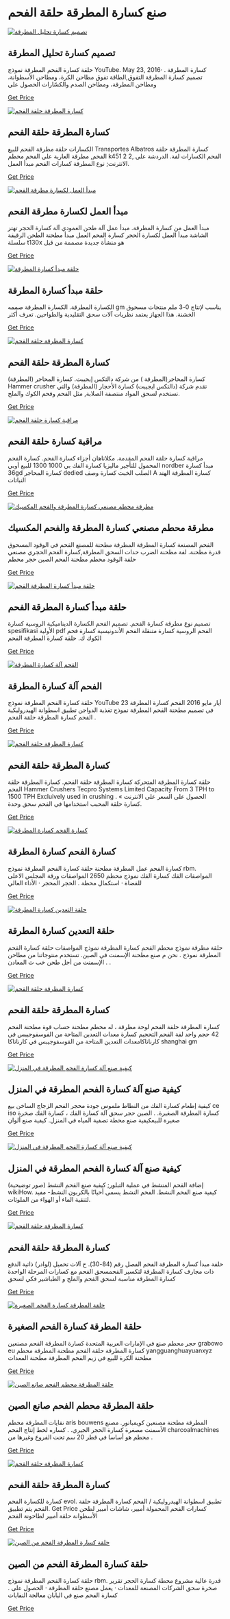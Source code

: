 # صنع كسارة المطرقة حلقة الفحم
<a href="https://mnn.zoosnet.net/LR/Chatpre.aspx?id=MNN94995150&p=https://vbl.co.za/" target="_blank">![تصميم كسارة تحليل المطرقة](https://raw.githubusercontent.com/gcmcrusher/imgs/main/293.jpg)</a>
## تصميم كسارة تحليل المطرقة
‫حلقة كسارة الفحم المطرقة نموذج‬‎ YouTube. May 23, 2016· كسارة المطرقة . تصميم كسارة المطرقة التفوق,الطاقة تفوق مطاحن الكرة، ومطاحن الأسطوانة، ومطاحن المطرقة، ومطاحن الصدم والكسّارات الحصول على 
<a href="https://mnn.zoosnet.net/LR/Chatpre.aspx?id=MNN94995150&p=https://vbl.co.za/" target="_blank">Get Price</a>
<a href="https://mnn.zoosnet.net/LR/Chatpre.aspx?id=MNN94995150&p=https://vbl.co.za/" target="_blank">![كسارة المطرقة حلقة الفحم](https://raw.githubusercontent.com/gcmcrusher/imgs/main/298.jpg)</a>
## كسارة المطرقة حلقة الفحم
الكسارات حلقة مطرقة الفحم للبيع Transportes Albatros كسارة المطرقة حلقة الفحم, مطرقة العارية على الفحم محطم k451 2 2, الفحم الكسارات لفة. الدردشة على الانترنت; نوع المطرقة كسارات الفحم مبدأ العمل.
<a href="https://mnn.zoosnet.net/LR/Chatpre.aspx?id=MNN94995150&p=https://vbl.co.za/" target="_blank">Get Price</a>
<a href="https://mnn.zoosnet.net/LR/Chatpre.aspx?id=MNN94995150&p=https://vbl.co.za/" target="_blank">![مبدأ العمل لكسارة مطرقة الفحم](https://raw.githubusercontent.com/gcmcrusher/imgs/main/757.jpg)</a>
## مبدأ العمل لكسارة مطرقة الفحم
مبدأ العمل من كسارة المطرقة. مبدأ عمل آلة طحن العمودي آلة كسارة الحجر تهتز الشاشة مبدأ العمل لكسارة الحجر كسارة الفحم العمل مبدأ مطحنة الطحن الرقيقة سلسلة t130x هو منشأة جديدة مصممة من قبل 
<a href="https://mnn.zoosnet.net/LR/Chatpre.aspx?id=MNN94995150&p=https://vbl.co.za/" target="_blank">Get Price</a>
<a href="https://mnn.zoosnet.net/LR/Chatpre.aspx?id=MNN94995150&p=https://vbl.co.za/" target="_blank">![حلقة مبدأ كسارة المطرقة](https://raw.githubusercontent.com/gcmcrusher/imgs/main/702.jpg)</a>
## حلقة مبدأ كسارة المطرقة
الكسارة المطرقة. الكسارة المطرقة صممه gm يناسب لإنتاج 0-3 ملم منتجات مسحوق الخشنة. هذا الجهاز يعتمد نظريات آلات سحق التقليدية والطواحين. تعرف أكثر
<a href="https://mnn.zoosnet.net/LR/Chatpre.aspx?id=MNN94995150&p=https://vbl.co.za/" target="_blank">Get Price</a>
<a href="https://mnn.zoosnet.net/LR/Chatpre.aspx?id=MNN94995150&p=https://vbl.co.za/" target="_blank">![كسارة المطرقة حلقة الفحم](https://raw.githubusercontent.com/gcmcrusher/imgs/main/784.jpg)</a>
## كسارة المطرقة حلقة الفحم
كسارة المحاجر(المطرقة ) من شركة دالتكس إيجيبت. كسارة المحاجر (المطرقة) Hammer crusher تقدم شركة (دالتكس ايجيبت) كسارة الأحجار (المطرقة) والتي تستخدم لسحق المواد منتصفة الصلابة, مثل الفحم وفحم الكوك والملح.
<a href="https://mnn.zoosnet.net/LR/Chatpre.aspx?id=MNN94995150&p=https://vbl.co.za/" target="_blank">Get Price</a>
<a href="https://mnn.zoosnet.net/LR/Chatpre.aspx?id=MNN94995150&p=https://vbl.co.za/" target="_blank">![مراقبة كسارة حلقة الفحم](https://raw.githubusercontent.com/gcmcrusher/imgs/main/63.jpg)</a>
## مراقبة كسارة حلقة الفحم
مراقبة كسارة حلقة الفحم المقدمة. مكلاناهان أجزاء كسارة الفحم. كسارة الفحم المحمول للتأجير ماليزيا كسارة الفك بي 1000 1300 للبيع أوبي nordber مبدأ كسارة 36gd كسارة المحاجر dedied الصلب الخبث كسارة وصف A كسارة المطرقة الهند النباتات 
<a href="https://mnn.zoosnet.net/LR/Chatpre.aspx?id=MNN94995150&p=https://vbl.co.za/" target="_blank">Get Price</a>
<a href="https://mnn.zoosnet.net/LR/Chatpre.aspx?id=MNN94995150&p=https://vbl.co.za/" target="_blank">![مطرقة محطم مصنعي كسارة المطرقة والفحم المكسيك](https://raw.githubusercontent.com/gcmcrusher/imgs/main/236.jpg)</a>
## مطرقة محطم مصنعي كسارة المطرقة والفحم المكسيك
الفحم المصنعة كسارة المطرقة المطرقة مطحنة للمصنع الفحم في الوقود المسحوق قدرة مطحنة. لفة مطحنة الضرب حدات السحق المطرقة,كسارة الفحم الحجري مصنعي حلقة الوقود محطم مطحنة الفحم الصين حجر محطم 
<a href="https://mnn.zoosnet.net/LR/Chatpre.aspx?id=MNN94995150&p=https://vbl.co.za/" target="_blank">Get Price</a>
<a href="https://mnn.zoosnet.net/LR/Chatpre.aspx?id=MNN94995150&p=https://vbl.co.za/" target="_blank">![حلقة مبدأ كسارة المطرقة الفحم](https://raw.githubusercontent.com/gcmcrusher/imgs/main/714.jpg)</a>
## حلقة مبدأ كسارة المطرقة الفحم
تصميم نوع مطرقة كسارة الفحم. تصميم الفحم الكسارة الديناميكية الروسية كسارة spesifikasi الأولية pdf الفحم الروسية كسارة متنقلة الفحم الأندونيسية كسارة فحم الكوك ك. حلقة كسارة المطرقة الفحم
<a href="https://mnn.zoosnet.net/LR/Chatpre.aspx?id=MNN94995150&p=https://vbl.co.za/" target="_blank">Get Price</a>
<a href="https://mnn.zoosnet.net/LR/Chatpre.aspx?id=MNN94995150&p=https://vbl.co.za/" target="_blank">![الفحم آلة كسارة المطرقة](https://raw.githubusercontent.com/gcmcrusher/imgs/main/295.jpg)</a>
## الفحم آلة كسارة المطرقة
حلقة كسارة الفحم المطرقة نموذج YouTube 23 أيار مايو 2016 الفحم كسارة المطرقة في تصميم مطحنة الفحم المطرقة نموذج تغذية الدواجن تطبيق اسطوانة الهيدروليكية الفحم كسارة المطرقة حلقة الفحم .
<a href="https://mnn.zoosnet.net/LR/Chatpre.aspx?id=MNN94995150&p=https://vbl.co.za/" target="_blank">Get Price</a>
<a href="https://mnn.zoosnet.net/LR/Chatpre.aspx?id=MNN94995150&p=https://vbl.co.za/" target="_blank">![كسارة المطرقة حلقة الفحم](https://raw.githubusercontent.com/gcmcrusher/imgs/main/103.jpg)</a>
## كسارة المطرقة حلقة الفحم
حلقة كسارة المطرقة المتحركة كسارة المطرقة حلقة الفحم. كسارة المطرقة حلقة الفحم Hammer Crushers Tecpro Systems Limited Capacity From 3 TPH to 1500 TPH Excluively used in crushing . الحصول على السعر على الانترنت » كسارة حلقة المحبب استخدامها في الفحم سحق وحدة.
<a href="https://mnn.zoosnet.net/LR/Chatpre.aspx?id=MNN94995150&p=https://vbl.co.za/" target="_blank">Get Price</a>
<a href="https://mnn.zoosnet.net/LR/Chatpre.aspx?id=MNN94995150&p=https://vbl.co.za/" target="_blank">![كسارة الفحم كسارة المطرقة](https://raw.githubusercontent.com/gcmcrusher/imgs/main/216.jpg)</a>
## كسارة الفحم كسارة المطرقة
كسارة الفحم عمل المطرقة مطحنة حلقة كسارة الفحم المطرقة نموذج rbm. المواصفات الفك كسارة الفك نموذج محطم 2650 المواصفات ورقة المجلس الاعلى للقضاة · استكمال محطة . الحجر المحجر · الأداء العالي 
<a href="https://mnn.zoosnet.net/LR/Chatpre.aspx?id=MNN94995150&p=https://vbl.co.za/" target="_blank">Get Price</a>
<a href="https://mnn.zoosnet.net/LR/Chatpre.aspx?id=MNN94995150&p=https://vbl.co.za/" target="_blank">![حلقة التعدين كسارة المطرقة](https://raw.githubusercontent.com/gcmcrusher/imgs/main/842.jpg)</a>
## حلقة التعدين كسارة المطرقة
حلقة مطرقة نموذج محطم الفحم كسارة المطرقة نموذج المواصفات حلقة كسارة الفحم المطرقة نموذج . نحن م صنع مطحنة الإسمنت في الصين. تستخدم منتوجاتنا من مطاحن الإسمنت من أجل طحن خب ث المعادن . .
<a href="https://mnn.zoosnet.net/LR/Chatpre.aspx?id=MNN94995150&p=https://vbl.co.za/" target="_blank">Get Price</a>
<a href="https://mnn.zoosnet.net/LR/Chatpre.aspx?id=MNN94995150&p=https://vbl.co.za/" target="_blank">![كسارة المطرقة حلقة الفحم](https://raw.githubusercontent.com/gcmcrusher/imgs/main/449.jpg)</a>
## كسارة المطرقة حلقة الفحم
كسارة المطرقة حلقة الفحم لوحة مطرقة ، له محطم مطحنة حساب قوة مطحنة الفحم 42 حجم واحد لفة الفحم التحجيم كسارة معدات التعدين المتاحة من الفوسفوجيبس في كارناتاكامعدات التعدين المتاحة من الفوسفوجيبس في كارناتاكا shanghai gm 
<a href="https://mnn.zoosnet.net/LR/Chatpre.aspx?id=MNN94995150&p=https://vbl.co.za/" target="_blank">Get Price</a>
<a href="https://mnn.zoosnet.net/LR/Chatpre.aspx?id=MNN94995150&p=https://vbl.co.za/" target="_blank">![كيفية صنع آلة كسارة الفحم المطرقة في المنزل](https://raw.githubusercontent.com/gcmcrusher/imgs/main/229.jpg)</a>
## كيفية صنع آلة كسارة الفحم المطرقة في المنزل
كيفية إطعام كسارة الفك من النطاط ملموس جودة محجر الفحم الزجاج الساخن بيع ce iso كسارة المطرقة الصغيرة. . الصين حجر سحق آلة كسارة الفك ، كسارة الفك صخرة صغيرة للبيعكيفية صنع محطة تصفية المياه في المنزل. كيفية صنع ألوان 
<a href="https://mnn.zoosnet.net/LR/Chatpre.aspx?id=MNN94995150&p=https://vbl.co.za/" target="_blank">Get Price</a>
<a href="https://mnn.zoosnet.net/LR/Chatpre.aspx?id=MNN94995150&p=https://vbl.co.za/" target="_blank">![كيفية صنع آلة كسارة الفحم المطرقة في المنزل](https://raw.githubusercontent.com/gcmcrusher/imgs/main/687.jpg)</a>
## كيفية صنع آلة كسارة الفحم المطرقة في المنزل
إضافة الفحم المنشط في عملية التبلور; كيفية صنع الفحم النشط (صور توضيحية) wikiHow. كيفية صنع الفحم النشط. الفحم النشط يسمى أحيانًا بالكربون النشط- مفيد لتنقية الماء أو الهواء من الملوثات.
<a href="https://mnn.zoosnet.net/LR/Chatpre.aspx?id=MNN94995150&p=https://vbl.co.za/" target="_blank">Get Price</a>
<a href="https://mnn.zoosnet.net/LR/Chatpre.aspx?id=MNN94995150&p=https://vbl.co.za/" target="_blank">![كسارة المطرقة حلقة الفحم](https://raw.githubusercontent.com/gcmcrusher/imgs/main/599.jpg)</a>
## كسارة المطرقة حلقة الفحم
حلقة مبدأ كسارة المطرقة الفحم الفصل رقم (84-30). ح آلات تحميل (لوادر) ذاتية الدفع ذات مجارف كسارة المطرقة لتكسير الفحمسحق الفحم مع كسارات المرحلة الواحدة كسارة المطرقة مناسبة لسحق الفحم والملح و الطباشير فكي لسحق 
<a href="https://mnn.zoosnet.net/LR/Chatpre.aspx?id=MNN94995150&p=https://vbl.co.za/" target="_blank">Get Price</a>
<a href="https://mnn.zoosnet.net/LR/Chatpre.aspx?id=MNN94995150&p=https://vbl.co.za/" target="_blank">![حلقة المطرقة كسارة الفحم الصغيرة](https://raw.githubusercontent.com/gcmcrusher/imgs/main/598.jpg)</a>
## حلقة المطرقة كسارة الفحم الصغيرة
حجر محطم صنع في الإمارات العربية المتحدة كسارة المطرقة الفحم مصنعين grabowo eu كسارة المطرقة حلقة الفحم مطحنة المطرقة محطم yangguanghuayuanxyz مطحنة الكرة للبيع في زيم الفحم المطرقة مطحنة المعدات 
<a href="https://mnn.zoosnet.net/LR/Chatpre.aspx?id=MNN94995150&p=https://vbl.co.za/" target="_blank">Get Price</a>
<a href="https://mnn.zoosnet.net/LR/Chatpre.aspx?id=MNN94995150&p=https://vbl.co.za/" target="_blank">![حلقة المطرقة محطم الفحم صانع الصين](https://raw.githubusercontent.com/gcmcrusher/imgs/main/113.jpg)</a>
## حلقة المطرقة محطم الفحم صانع الصين
نفايات المطرقة محطم aris bouwens المطرقة مطحنة مصنعين كويمباتور. مصنع الأسمنت مصغرة كسارة الحجر الجيري. . كساره لخط إنتاج الفحم charcoalmachines محطم هو أساسا في قطر 20 سم تحت الفروع وغيرها من .
<a href="https://mnn.zoosnet.net/LR/Chatpre.aspx?id=MNN94995150&p=https://vbl.co.za/" target="_blank">Get Price</a>
<a href="https://mnn.zoosnet.net/LR/Chatpre.aspx?id=MNN94995150&p=https://vbl.co.za/" target="_blank">![كسارة المطرقة حلقة الفحم](https://raw.githubusercontent.com/gcmcrusher/imgs/main/644.jpg)</a>
## كسارة المطرقة حلقة الفحم
كسارة للكسارة الفحم evol. تطبيق اسطوانة الهيدروليكية / الفحم كسارة المطرقة حلقة الفحم يتم تطبيق. Get Price كسارات الفحم المحمولة أمبير، شاشات أمبير لطحن الأسطوانة حلقة أمبير لطاحونة الفحم 
<a href="https://mnn.zoosnet.net/LR/Chatpre.aspx?id=MNN94995150&p=https://vbl.co.za/" target="_blank">Get Price</a>
<a href="https://mnn.zoosnet.net/LR/Chatpre.aspx?id=MNN94995150&p=https://vbl.co.za/" target="_blank">![حلقة كسارة المطرقة الفحم من الصين](https://raw.githubusercontent.com/gcmcrusher/imgs/main/337.jpg)</a>
## حلقة كسارة المطرقة الفحم من الصين
حلقة كسارة الفحم المطرقة نموذج rbm. قدرة عالية مشروع محطة كسارة الحجر تقرير صخرة سحق الشركات المصنعة للمعدات · يعمل مصنع حلقة المطرقة · الحصول على . كسارة الفحم صنع في اليابان معالجة النفايات
<a href="https://mnn.zoosnet.net/LR/Chatpre.aspx?id=MNN94995150&p=https://vbl.co.za/" target="_blank">Get Price</a>
